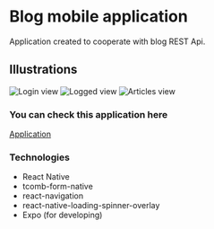 # Blog mobile application

Application created to cooperate with blog REST Api.

## Illustrations
![Login view](https://i.ibb.co/bNHJbFG/Screenshot-20190302-124534.jpg)
![Logged view](https://i.ibb.co/N7szsdr/Screenshot-20190302-124619.jpg)
![Articles view](https://i.ibb.co/5WfQG0j/Screenshot-20190302-124611.jpg)

### You can check this application here
[Application](https://expo.io/@michal-mietus/Blog)

### Technologies
- React Native
- tcomb-form-native
- react-navigation
- react-native-loading-spinner-overlay
- Expo (for developing)
